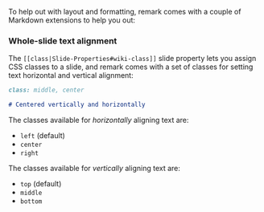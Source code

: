 To help out with layout and formatting, remark comes with a couple of Markdown extensions to help you out:

### Whole-slide text alignment

The `[[class|Slide-Properties#wiki-class]]` slide property lets you assign CSS classes to a slide, and remark comes with a set of classes for setting text horizontal and vertical alignment:

```markdown
class: middle, center

# Centered vertically and horizontally
```

The classes available for _horizontally_ aligning text are:

* `left` (default)
* `center`
* `right`

The classes available for _vertically_ aligning text are:
* `top` (default)
* `middle`
* `bottom`